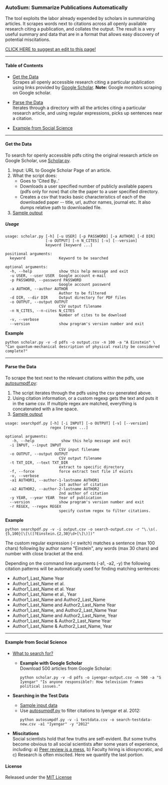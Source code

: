 ### AutoSum: Summarize Publications Automatically

The tool exploits the labor already expended by scholars in summarizing articles. It scrapes words next to citations across all openly available research citing a publication, and collates the output. The result is a very useful summary and data that are in a format that allows easy discovery of potential miscitations. 

[CLICK HERE to suggest an edit to this page!](https://github.com/soodoku/autosum/edit/master/Readme.md)

--------------------

#### Table of Contents

* [Get the Data](#get-the-data)  
  Scrapes all openly accessible research citing a particular publication using links provided by [Google Scholar](https://scholar.google.com).
  **Note:** Google monitors scraping on Google scholar. 

* [Parse the Data](#parse-the-data)  
  Iterates through a directory with all the articles citing a particular research article, and using regular expressions, picks up sentences near a citation.

* [Example from Social Science](#example-from-social-science)

-----------------------

#### Get the Data

To search for openly accessible pdfs citing the original research article on Google Scholar, use [Scholar.py](scripts/scholar.py). 

1. Input: URL to Google Scholar Page of an article.
2. What the script does:
   * Goes to 'Cited By..'
   * Downloads a user specified number of publicly available papers (pdfs only for now) that cite the paper to a user specified directory. 
   * Creates a csv that tracks basic characteristics of each of the downloaded paper -- title, url, author names, journal etc. It also dumps relative path to downloaded file.
3. [Sample output](testout/einstein_search_200.csv)

##### Usage

```
usage: scholar.py [-h] [-u USER] [-p PASSWORD] [-a AUTHOR] [-d DIR]
                  [-o OUTPUT] [-n N_CITES] [-v] [--version]
                  keyword [keyword ...]

positional arguments:
  keyword               Keyword to be searched

optional arguments:
  -h, --help            show this help message and exit
  -u USER, --user USER  Google account e-mail
  -p PASSWORD, --password PASSWORD
                        Google account password
  -a AUTHOR, --author AUTHOR
                        Author to be filtered
  -d DIR, --dir DIR     Output directory for PDF files
  -o OUTPUT, --output OUTPUT
                        CSV output filename
  -n N_CITES, --n-cites N_CITES
                        Number of cites to be download
  -v, --verbose
  --version             show program's version number and exit
```

**Example**  
```
python scholar.py -v -d pdfs -o output.csv -n 100 -a "A Einstein" \
"Can quantum-mechanical description of physical reality be considered complete?"
```

-----------------------

#### Parse the Data 

To scrape the text next to the relevant citations within the pdfs, use [autosumpdf.py](scripts/autosumpdf.py):

1. The script iterates through the pdfs using the csv generated above. 
2. Using citation information, or a custom regexp gets the text and puts it in the same csv. If multiple regex are matched, everything is concatenated with a line space.
3. [Sample output](testout/einstein_cites_100.csv)

```
usage: searchpdf.py [-h] [-i INPUT] [-o OUTPUT] [-v] [--version]
                    regex [regex ...]

optional arguments:
   -h, --help            show this help message and exit
  -i INPUT, --input INPUT
                        CSV input filename
  -o OUTPUT, --output OUTPUT
                        CSV output filename
  -t TXT_DIR, --text TXT_DIR
                        extract to specific directory
  -f, --force           force extract text file if exists
  -v, --verbose
  -a1 AUTHOR1, --author-1-lastname AUTHOR1
                        1st author of citation
  -a2 AUTHOR2, --author-2-lastname AUTHOR2
                        2nd author of citation
  -y YEAR, --year YEAR  Year of publication
  --version             show program's version number and exit
  -r REGEX, --regex REGEX
                        specify custom regex to filter citations.
```

**Example**  
```
python searchpdf.py -v -i output.csv -o search-output.csv -r "\.\s(.{5,100}[\[\(]?Einstein.{2,30}\d+[\]\)])"
```

The custom regular expression (-r switch) matches a sentence (max 100 chars) following by author name "Einstein", any words (max 30 chars) and number with close bracket at the end.

Depending on the command line arguments (-a1, -a2, -y) the following citation patterns will be automatically used for finding matching sentences:
* Author1_Last_Name Year
* Author1_Last_Name et al.
* Author1_Last_Name et al. Year
* Author1_Last_Name et al., Year
* Author1_Last_Name and Author2_Last_Name
* Author1_Last_Name and Author2_Last_Name Year
* Author1_Last_Name, and Author2_Last_Name Year
* Author1_Last_Name and Author2_Last_Name, Year
* Author1_Last_Name & Author2_Last_Name Year
* Author1_Last_Name & Author2_Last_Name, Year

-----------------------

#### Example from Social Science

* [What to search for?](social_science_citations.md)
  * **Example with Google Scholar**  
    Download 500 articles from Google Scholar:
    ```
    python scholar.py -v -d pdfs -o iyengar-output.csv -n 500 -a "S Iyengar" "Is anyone responsible?: How television frames political issues."
    ```

* **Searching in the Test Data**
  * [Sample input data](testdat/)
  * Use [autosumpdf.py](scripts/autosumpdf.py) to filter citations to Iyengar et al. 2012:
    ```
    python autosumpdf.py -v -i testdata.csv -o search-testdata-new.csv -a1 "Iyengar" -y "2012"
    ```


* **Miscitations**    
  Social scientists hold that few truths are self-evident. But some truths become obvious to all social scientists after some years of experience, including: a) [Peer review is a mess](http://gbytes.gsood.com/2015/07/24/reviewing-the-peer-review-with-reviews-as-data/), b) Faculty hiring is idiosyncratic, and c) Research is often miscited. Here we quantify the last portion.  

#### License

Released under the [MIT License](License.md)
